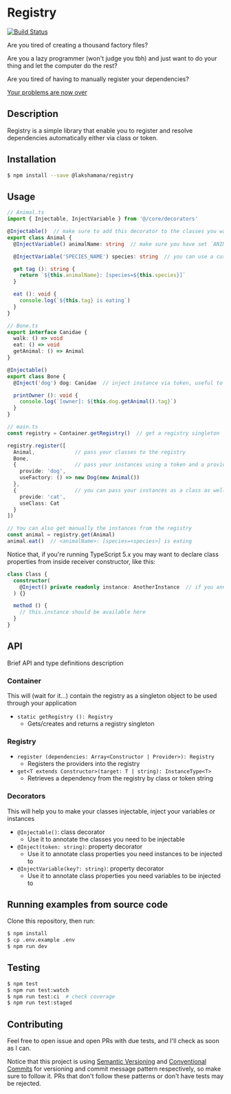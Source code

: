 # Registry

[![Build Status](https://app.travis-ci.com/Lakshamana/registry.svg?token=5TkPokWmq84tfapeZkyx&branch=main)](https://app.travis-ci.com/Lakshamana/registry)

Are you tired of creating a thousand factory files?

Are you a lazy programmer (won't judge you tbh) and just want to do your thing and let the computer do the rest?

Are you tired of having to manually register your dependencies?

[Your problems are now over](https://www.youtube.com/watch?v=9bU2Vh8rwm8)

## Description
Registry is a simple library that enable you to register and resolve dependencies automatically either via class or token.

## Installation
```bash
$ npm install --save @lakshamana/registry
```

## Usage
```typescript
// Animal.ts
import { Injectable, InjectVariable } from '@/core/decorators'

@Injectable()  // make sure to add this decorator to the classes you want to make injectable
export class Animal {
  @InjectVariable() animalName: string  // make sure you have set `ANIMAL_NAME` in your env variables

  @InjectVariable('SPECIES_NAME') species: string  // you can use a custom env variable name, instead

  get tag (): string {
    return `${this.animalName}: [species=${this.species}]`
  }

  eat (): void {
    console.log(`${this.tag} is eating`)
  }
}

// Bone.ts
export interface Canidae {
  walk: () => void
  eat: () => void
  getAnimal: () => Animal
}

@Injectable()
export class Bone {
  @Inject('dog') dog: Canidae  // inject instance via token, useful to work with interfaces

  printOwner (): void {
    console.log(`[owner]: ${this.dog.getAnimal().tag}`)
  }
}

// main.ts
const registry = Container.getRegistry()  // get a registry singleton

registry.register([
  Animal,             // pass your classes to the registry
  Bone,
  {                   // pass your instances using a token and a provider factory
    provide: 'dog',
    useFactory: () => new Dog(new Animal())
  },
  {                   // you can pass your instances as a class as well
    provide: 'cat',
    useClass: Cat
  }
])

// You can also get manually the instances from the registry
const animal = registry.get(Animal)
animal.eat()  // <animalName>: [species=<species>] is eating
```

Notice that, if you're running TypeScript 5.x you may want to declare class properties from inside receiver constructor, like this:
```typescript
class Class {
  constructor(
    @Inject() private readonly instance: AnotherInstance  // if you annotated `AnotherInstance` with `@Injectable()`
  ) {}

  method () {
    // this.instance should be available here
  }
}
```

## API

Brief API and type definitions description

### Container
This will (wait for it...) contain the registry as a singleton object to be used through your application

- `static getRegistry (): Registry`
  - Gets/creates and returns a registry singleton

### Registry

- `register (dependencies: Array<Constructor | Provider>): Registry`
  - Registers the providers into the registry
- `get<T extends Constructor>(target: T | string): InstanceType<T>`
  - Retrieves a dependency from the registry by class or token string

### Decorators
This will help you to make your classes injectable, inject your variables or instances

- `@Injectable()`: class decorator
  - Use it to annotate the classes you need to be injectable
- `@Inject(token: string)`: property decorator
  - Use it to annotate class properties you need instances to be injected to
- `@InjectVariable(key?: string)`: property decorator
  - Use it to annotate class properties you need variables to be injected to

## Running examples from source code

Clone this repository, then run:
```bash
$ npm install
$ cp .env.example .env
$ npm run dev
```
## Testing
```bash
$ npm test
$ npm run test:watch
$ npm run test:ci  # check coverage
$ npm run test:staged
```

## Contributing
Feel free to open issue and open PRs with due tests, and I'll check as soon as I can.

Notice that this project is using [Semantic Versioning](https://semver.org/) and [Conventional Commits](https://www.conventionalcommits.org/en/v1.0.0/) for versioning and commit message pattern respectively, so make sure to follow it. PRs that don't follow these patterns or don't have tests may be rejected.
